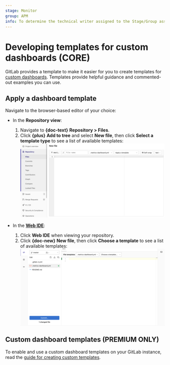 ```yaml
---
stage: Monitor
group: APM
info: To determine the technical writer assigned to the Stage/Group associated with this page, see https://about.gitlab.com/handbook/engineering/ux/technical-writing/#designated-technical-writers
---
```


# Developing templates for custom dashboards **(CORE)**

GitLab provides a template to make it easier for you to create templates for
[custom dashboards](index.md). Templates provide helpful guidance and
commented-out examples you can use.

## Apply a dashboard template

Navigate to the browser-based editor of your choice:

- In the **Repository view**:

  1. Navigate to **{doc-text}** **Repository > Files**.
  1. Click **{plus}** **Add to tree** and select **New file**,
     then click **Select a template type** to see a list of available templates:
     ![Metrics dashboard template selection](img/metrics_dashboard_template_selection_v13_3.png)

- In the **[Web IDE](../../../user/project/web_ide/index.md)**:

  1. Click **Web IDE** when viewing your repository.
  1. Click **{doc-new}** **New file**, then click **Choose a template** to see a list of available templates:
     ![Metrics dashboard template selection WebIDE](img/metrics_dashboard_template_selection_web_ide_v13_3.png)

## Custom dashboard templates **(PREMIUM ONLY)**

To enable and use a custom dashboard templates on your GitLab instance, read the
[guide for creating custom templates](../../../user/admin_area/settings/instance_template_repository.md).
